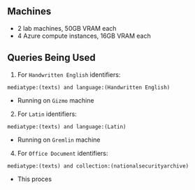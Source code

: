 
## Machines

- 2 lab machines, 50GB VRAM each
- 4 Azure compute instances, 16GB VRAM each

## Queries Being Used

1. For `Handwritten English` identifiers:
```
mediatype:(texts) and language:(Handwritten English)
```
- Running on `Gizmo` machine

2. For `Latin` identifiers:
```
mediatype:(texts) and language:(Latin)
```
- Running on `Gremlin` machine

4. For `Office Document` identifiers:
```
mediatype:(texts) and collection:(nationalsecurityarchive)
```
- This proces